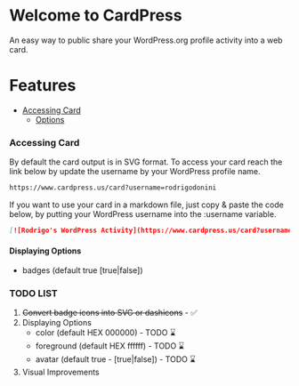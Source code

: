 # Welcome to CardPress
An easy way to public share your WordPress.org profile activity into a web card.

# Features
-   [Accessing Card](#accessing-card)
    -   [Options](#options)

### Accessing Card
By default the card output is in SVG format.
To access your card reach the link below by update the username by your WordPress profile name.

```md
https://www.cardpress.us/card?username=rodrigodonini
```

If you want to use your card in a markdown file, just copy & paste the code below, by putting your WordPress username into the :username variable.

```md
[![Rodrigo's WordPress Activity](https://www.cardpress.us/card?username=rodrigodonini&badges=true)](https://www.cardpress.us/)
```

#### Displaying Options
- badges (default true [true|false])

### TODO LIST
1. ~~Convert badge icons into SVG or dashicons~~ - ✅
2. Displaying Options
    - color (default HEX 000000) - TODO ⌛️
    - foreground (default HEX ffffff) - TODO ⌛️
    - avatar (default true - [true|false]) - TODO ⌛️
3. Visual Improvements